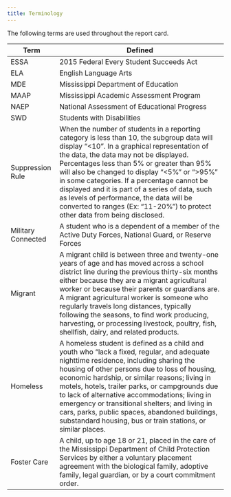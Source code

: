 ```yaml
---
title: Terminology
---
```


The following terms are used throughout the report card.

|Term|Defined|
|---|---|
|ESSA|2015 Federal Every Student Succeeds Act|
|ELA|English Language Arts|
|MDE|Mississippi Department of Education|
|MAAP|Mississippi Academic Assessment Program|
|NAEP|National Assessment of Educational Progress|
|SWD|Students with Disabilities|
|Suppression Rule|When the number of students in a reporting category is less than 10, the subgroup data will display “<10”. In a graphical representation of the data, the data may not be displayed. Percentages less than 5% or greater than 95% will also be changed to display “<5%” or “>95%” in some categories. If a percentage cannot be displayed and it is part of a series of data, such as levels of performance, the data will be converted to ranges (Ex: “11-20%”) to protect other data from being disclosed.|
|Military Connected|A student who is a dependent of a member of the Active Duty Forces, National Guard, or Reserve Forces|
|Migrant|A migrant child is between three and twenty-one years of age and has moved across a school district line during the previous thirty-six months either because they are a migrant agricultural worker or because their parents or guardians are. A migrant agricultural worker is someone who regularly travels long distances, typically following the seasons, to find work producing, harvesting, or processing livestock, poultry, fish, shellfish, dairy, and related products.|
|Homeless|A homeless student is defined as a child and youth who “lack a fixed, regular, and adequate nighttime residence, including sharing the housing of other persons due to loss of housing, economic hardship, or similar reasons; living in motels, hotels, trailer parks, or campgrounds due to lack of alternative accommodations; living in emergency or transitional shelters; and living in cars, parks, public spaces, abandoned buildings, substandard housing, bus or train stations, or similar places.|
|Foster Care|A child, up to age 18 or 21, placed in the care of the Mississippi  Department of Child Protection Services by either a voluntary placement agreement with the biological family, adoptive family, legal guardian, or by a court commitment order.|
